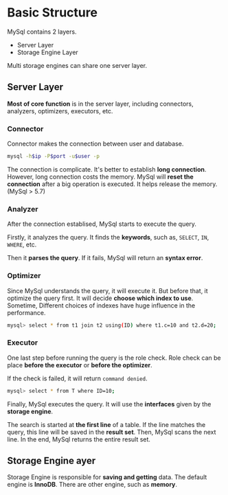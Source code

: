 # Basic Structure

MySql contains 2 layers.

- Server Layer
- Storage Engine Layer

Multi storage engines can share one server layer.

## Server Layer

**Most of core function** is in the server layer, including connectors, analyzers, optimizers, executors, etc.

### Connector

Connector makes the connection between user and database.

```bash
mysql -h$ip -P$port -u$user -p
```

The connection is complicate. It's better to establish **long connection**. However, long connection costs the memory. MySql will **reset the connection** after a big operation is executed. It helps release the memory. (MySql > 5.7)

### Analyzer

After the connection establised, MySql starts to execute the query. 

Firstly, it analyzes the query. It finds the **keywords**, such as, `SELECT`, `IN`, `WHERE`, etc. 

Then it **parses the query**. If it fails, MySql will return an **syntax error**.

### Optimizer

Since MySql understands the query, it will execute it. But before that, it optimize the query first. It will decide **choose which index to use**. Sometime, Different choices of indexes have huge influence in the performance.

```bash
mysql> select * from t1 join t2 using(ID) where t1.c=10 and t2.d=20;
```

### Executor

One last step before running the query is the role check. Role check can be place **before the executor** or **before the optimizer**.

If the check is failed, it will return `command denied`.

```bash
mysql> select * from T where ID=10;
```

Finally, MySql executes the query. It will use the **interfaces** given by the **storage engine**.

The search is started at **the first line** of a table. If the line matches the query, this line will be saved in the **result set**. Then, MySql scans the next line. In the end, MySql returns the entire result set.


## Storage Engine ayer

Storage Engine is responsible for **saving and getting** data. The default engine is **InnoDB**. There are other engine, such as **memory**.

